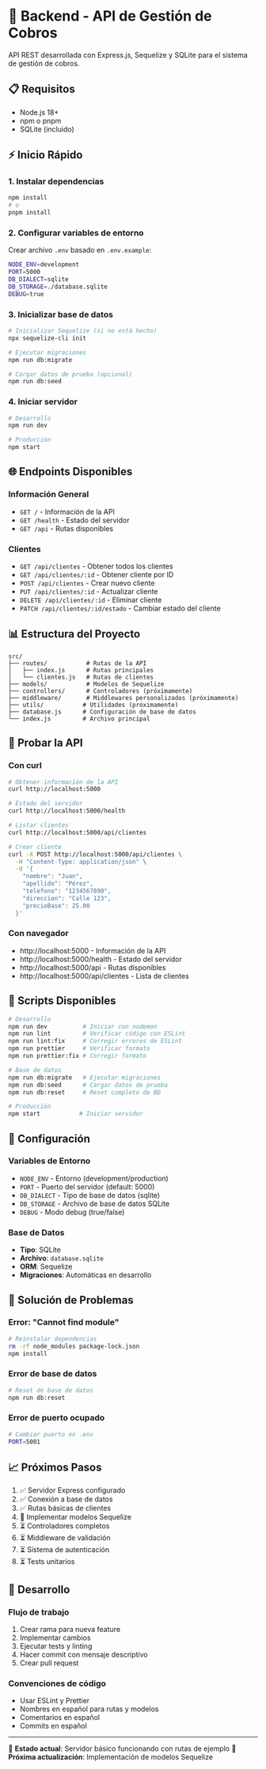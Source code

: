 # 🚀 Backend - API de Gestión de Cobros

API REST desarrollada con Express.js, Sequelize y SQLite para el sistema de gestión de cobros.

## 📋 Requisitos

- Node.js 18+
- npm o pnpm
- SQLite (incluido)

## ⚡ Inicio Rápido

### 1. Instalar dependencias

```bash
npm install
# o
pnpm install
```

### 2. Configurar variables de entorno

Crear archivo `.env` basado en `.env.example`:

```bash
NODE_ENV=development
PORT=5000
DB_DIALECT=sqlite
DB_STORAGE=./database.sqlite
DEBUG=true
```

### 3. Inicializar base de datos

```bash
# Inicializar Sequelize (si no está hecho)
npx sequelize-cli init

# Ejecutar migraciones
npm run db:migrate

# Cargar datos de prueba (opcional)
npm run db:seed
```

### 4. Iniciar servidor

```bash
# Desarrollo
npm run dev

# Producción
npm start
```

## 🌐 Endpoints Disponibles

### Información General

- `GET /` - Información de la API
- `GET /health` - Estado del servidor
- `GET /api` - Rutas disponibles

### Clientes

- `GET /api/clientes` - Obtener todos los clientes
- `GET /api/clientes/:id` - Obtener cliente por ID
- `POST /api/clientes` - Crear nuevo cliente
- `PUT /api/clientes/:id` - Actualizar cliente
- `DELETE /api/clientes/:id` - Eliminar cliente
- `PATCH /api/clientes/:id/estado` - Cambiar estado del cliente

## 📊 Estructura del Proyecto

```
src/
├── routes/           # Rutas de la API
│   ├── index.js      # Rutas principales
│   └── clientes.js   # Rutas de clientes
├── models/           # Modelos de Sequelize
├── controllers/      # Controladores (próximamente)
├── middleware/       # Middlewares personalizados (próximamente)
├── utils/           # Utilidades (próximamente)
├── database.js      # Configuración de base de datos
└── index.js         # Archivo principal
```

## 🧪 Probar la API

### Con curl

```bash
# Obtener información de la API
curl http://localhost:5000

# Estado del servidor
curl http://localhost:5000/health

# Listar clientes
curl http://localhost:5000/api/clientes

# Crear cliente
curl -X POST http://localhost:5000/api/clientes \
  -H "Content-Type: application/json" \
  -d '{
    "nombre": "Juan",
    "apellido": "Pérez",
    "telefono": "1234567890",
    "direccion": "Calle 123",
    "precioBase": 25.00
  }'
```

### Con navegador

- http://localhost:5000 - Información de la API
- http://localhost:5000/health - Estado del servidor
- http://localhost:5000/api - Rutas disponibles
- http://localhost:5000/api/clientes - Lista de clientes

## 📝 Scripts Disponibles

```bash
# Desarrollo
npm run dev          # Iniciar con nodemon
npm run lint         # Verificar código con ESLint
npm run lint:fix     # Corregir errores de ESLint
npm run prettier     # Verificar formato
npm run prettier:fix # Corregir formato

# Base de datos
npm run db:migrate   # Ejecutar migraciones
npm run db:seed      # Cargar datos de prueba
npm run db:reset     # Reset completo de BD

# Producción
npm start           # Iniciar servidor
```

## 🔧 Configuración

### Variables de Entorno

- `NODE_ENV` - Entorno (development/production)
- `PORT` - Puerto del servidor (default: 5000)
- `DB_DIALECT` - Tipo de base de datos (sqlite)
- `DB_STORAGE` - Archivo de base de datos SQLite
- `DEBUG` - Modo debug (true/false)

### Base de Datos

- **Tipo**: SQLite
- **Archivo**: `database.sqlite`
- **ORM**: Sequelize
- **Migraciones**: Automáticas en desarrollo

## 🚨 Solución de Problemas

### Error: "Cannot find module"

```bash
# Reinstalar dependencias
rm -rf node_modules package-lock.json
npm install
```

### Error de base de datos

```bash
# Reset de base de datos
npm run db:reset
```

### Error de puerto ocupado

```bash
# Cambiar puerto en .env
PORT=5001
```

## 📈 Próximos Pasos

1. ✅ Servidor Express configurado
2. ✅ Conexión a base de datos
3. ✅ Rutas básicas de clientes
4. 🔄 Implementar modelos Sequelize
5. ⏳ Controladores completos
6. ⏳ Middleware de validación
7. ⏳ Sistema de autenticación
8. ⏳ Tests unitarios

## 🤝 Desarrollo

### Flujo de trabajo

1. Crear rama para nueva feature
2. Implementar cambios
3. Ejecutar tests y linting
4. Hacer commit con mensaje descriptivo
5. Crear pull request

### Convenciones de código

- Usar ESLint y Prettier
- Nombres en español para rutas y modelos
- Comentarios en español
- Commits en español

---

🎯 **Estado actual**: Servidor básico funcionando con rutas de ejemplo
📅 **Próxima actualización**: Implementación de modelos Sequelize
